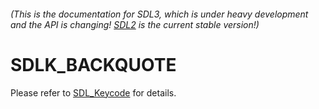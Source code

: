 ###### (This is the documentation for SDL3, which is under heavy development and the API is changing! [SDL2](https://wiki.libsdl.org/SDL2/) is the current stable version!)
# SDLK_BACKQUOTE

Please refer to [SDL_Keycode](SDL_Keycode) for details.

